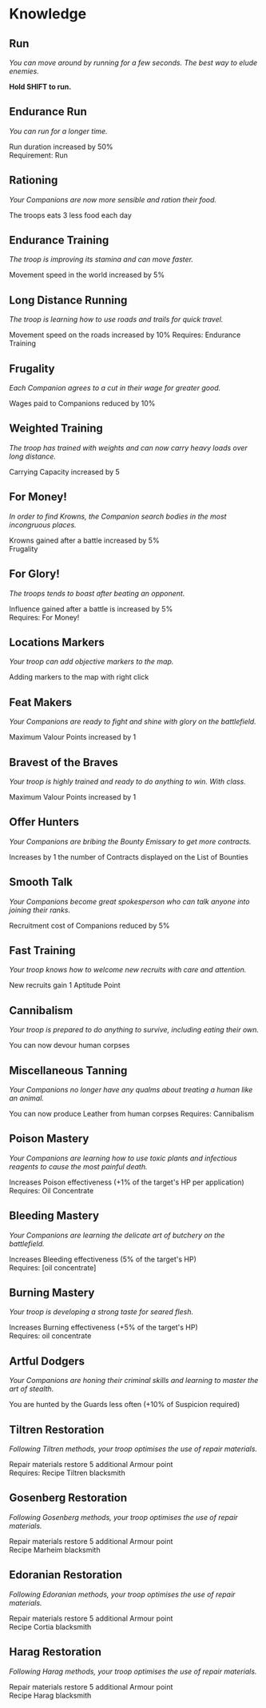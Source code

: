# Knowledge

## Run
*<p>You can move around by running for a few seconds. The best way to elude enemies.</p>*
**<p>Hold SHIFT to run.</p>**

## Endurance Run 	
*<p>You can run for a longer time.</p>*
Run duration increased by 50% 	
Requirement: Run

## Rationing 	
*<p>Your Companions are now more sensible and ration their food.</p>*
The troops eats 3 less food each day 	

## Endurance Training 	
*<p>The troop is improving its stamina and can move faster.</p>*
Movement speed in the world increased by 5% 	

## Long Distance Running 	
*<p>The troop is learning how to use roads and trails for quick travel.</p>*
Movement speed on the roads increased by 10%
Requires: Endurance Training

## Frugality 	
*<p>Each Companion agrees to a cut in their wage for greater good.</p>*
Wages paid to Companions reduced by 10% 	

## Weighted Training 	
*<p>The troop has trained with weights and can now carry heavy loads over long distance.</p>*
Carrying Capacity increased by 5

## For Money! 	
*<p>In order to find Krowns, the Companion search bodies in the most incongruous places.</p>*
Krowns gained after a battle increased by 5% 	
Frugality

## For Glory! 	
*<p>The troops tends to boast after beating an opponent.</p>*
Influence gained after a battle is increased by 5% 	
Requires: For Money!

## Locations Markers 	
*<p>Your troop can add objective markers to the map.</p>*
Adding markers to the map with right click 	

## Feat Makers 	
*<p>Your Companions are ready to fight and shine with glory on the battlefield.</p>*
Maximum Valour Points increased by 1 	

## Bravest of the Braves 	
*<p>Your troop is highly trained and ready to do anything to win. With class.</p>*
Maximum Valour Points increased by 1

## Offer Hunters 	
*<p>Your Companions are bribing the Bounty Emissary to get more contracts.</p>*
Increases by 1 the number of Contracts displayed on the List of Bounties

## Smooth Talk 	
*<p>Your Companions become great spokesperson who can talk anyone into joining their ranks.</p>*
Recruitment cost of Companions reduced by 5%

## Fast Training 	
*<p>Your troop knows how to welcome new recruits with care and attention.</p>*
New recruits gain 1 Aptitude Point 	

## Cannibalism 	
*<p>Your troop is prepared to do anything to survive, including eating their own.</p>*
You can now devour human corpses 	

## Miscellaneous Tanning 	
*<p>Your Companions no longer have any qualms about treating a human like an animal.</p>*
You can now produce Leather from human corpses
Requires: Cannibalism

## Poison Mastery 	
*<p>Your Companions are learning how to use toxic plants and infectious reagents to cause the most painful death.</p>*
Increases Poison effectiveness (+1% of the target's HP per application) 	
Requires: Oil Concentrate

## Bleeding Mastery 	
*<p>Your Companions are learning the delicate art of butchery on the battlefield.</p>*
Increases Bleeding effectiveness (5% of the target's HP) 	
Requires: [oil concentrate]

## Burning Mastery 	
*<p>Your troop is developing a strong taste for seared flesh.</p>*
Increases Burning effectiveness (+5% of the target's HP) 	
Requires: oil concentrate

## Artful Dodgers 	
*<p>Your Companions are honing their criminal skills and learning to master the art of stealth.</p>*
You are hunted by the Guards less often (+10% of Suspicion required) 

## Tiltren Restoration 	
*<p>Following Tiltren methods, your troop optimises the use of repair materials.</p>*
Repair materials restore 5 additional Armour point 	
Requires: Recipe Tiltren blacksmith

## Gosenberg Restoration 	
*<p>Following Gosenberg methods, your troop optimises the use of repair materials.</p>*
Repair materials restore 5 additional Armour point 	
Recipe Marheim blacksmith

## Edoranian Restoration 	
*<p>Following Edoranian methods, your troop optimises the use of repair materials.</p>*
Repair materials restore 5 additional Armour point 	
Recipe Cortia blacksmith

## Harag Restoration 	
*<p>Following Harag methods, your troop optimises the use of repair materials.</p>*
Repair materials restore 5 additional Armour point 	
Recipe Harag blacksmith 